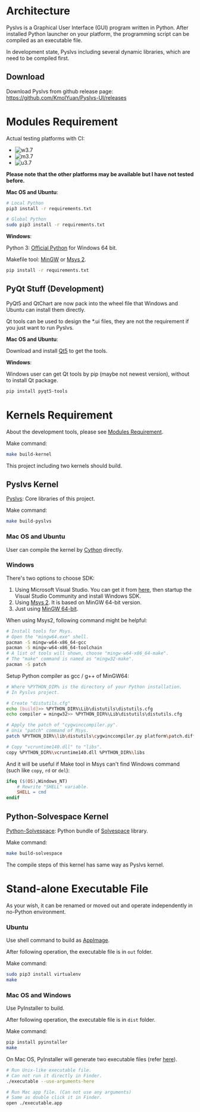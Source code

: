 # Architecture

Pyslvs is a Graphical User Interface (GUI) program written in Python.
After installed Python launcher on your platform,
the programming script can be compiled as an executable file.

In development state, Pyslvs including several dynamic libraries,
which are need to be compiled first.

## Download

Download Pyslvs from github release page:
<https://github.com/KmolYuan/Pyslvs-UI/releases>

# Modules Requirement

Actual testing platforms with CI:

+ ![w3.7](https://img.shields.io/badge/Windows%20x64-Python%203.7-blue.svg)
+ ![m3.7](https://img.shields.io/badge/macOS%20Sierra-Python%203.7-ff69b4.svg)
+ ![u3.7](https://img.shields.io/badge/Ubuntu%20x64-Python%203.7-orange.svg)

**Please note that the other platforms may be available but I have not tested before.**

**Mac OS and Ubuntu**:

```bash
# Local Python
pip3 install -r requirements.txt

# Global Python
sudo pip3 install -r requirements.txt
```

**Windows**:

Python 3: [Official Python] for Windows 64 bit.

Makefile tool: [MinGW] or [Msys 2][msys].

```bash
pip install -r requirements.txt
```

## PyQt Stuff (Development)

PyQt5 and QtChart are now pack into the wheel file that Windows and Ubuntu can install them directly.

Qt tools can be used to design the *.ui files, they are not the requirement if you just want to run Pyslvs.

**Mac OS and Ubuntu**:

Download and install [Qt5] to get the tools.

**Windows**:

Windows user can get Qt tools by pip (maybe not newest version), without to install Qt package.

```bash
pip install pyqt5-tools
```

# Kernels Requirement

About the development tools, please see [Modules Requirement](#modules-requirement).

Make command:

```bash
make build-kernel
```

This project including two kernels should build.

## Pyslvs Kernel

[Pyslvs]: Core libraries of this project.

Make command:

```bash
make build-pyslvs
```

### Mac OS and Ubuntu

User can compile the kernel by [Cython](http://cython.org/) directly.

### Windows

There's two options to choose SDK:

1. Using Microsoft Visual Studio. You can get it from [here][visualstudio-link], then startup the Visual Studio Community and install Windows SDK.
1. Using [Msys 2][msys]. It is based on MinGW 64-bit version.
1. Just using [MinGW 64-bit][mingw64].

[visualstudio-link]: https://www.visualstudio.com/downloads/
[msys]: http://www.msys2.org/
[mingw64]: https://sourceforge.net/projects/mingw-w64/

When using Msys2, following command might be helpful:

```bash
# Install tools for Msys.
# Open the "mingw64.exe" shell.
pacman -S mingw-w64-x86_64-gcc
pacman -S mingw-w64-x86_64-toolchain
# A list of tools will shown, choose "mingw-w64-x86_64-make".
# The "make" command is named as "mingw32-make".
pacman -S patch
```

Setup Python compiler as gcc / g++ of MinGW64:

```bash
# Where %PYTHON_DIR% is the directory of your Python installation.
# In Pyslvs project.

# Create "distutils.cfg"
echo [build]>> %PYTHON_DIR%\Lib\distutils\distutils.cfg
echo compiler = mingw32>> %PYTHON_DIR%\Lib\distutils\distutils.cfg

# Apply the patch of "cygwinccompiler.py".
# Unix "patch" command of Msys.
patch %PYTHON_DIR%\lib\distutils\cygwinccompiler.py platform\patch.diff

# Copy "vcruntime140.dll" to "libs".
copy %PYTHON_DIR%\vcruntime140.dll %PYTHON_DIR%\libs
```

And it will be useful if Make tool in Msys can't find Windows command (such like `copy`, `rd` or `del`):

```makefile
ifeq ($(OS),Windows_NT)
    # Rewrite "SHELL" variable.
    SHELL = cmd
endif
```

## Python-Solvespace Kernel

[Python-Solvespace]: Python bundle of [Solvespace] library.

Make command:

```bash
make build-solvespace
```

The compile steps of this kernel has same way as Pyslvs kernel.

# Stand-alone Executable File

As your wish, it can be renamed or moved out and operate independently in no-Python environment.

### Ubuntu

Use shell command to build as [AppImage].

After following operation, the executable file is in `out` folder.

Make command:

```bash
sudo pip3 install virtualenv
make
```

### Mac OS and Windows

Use PyInstaller to build.

After following operation, the executable file is in `dist` folder.

Make command:

```bash
pip install pyinstaller
make
```

On Mac OS, PyInstaller will generate two executable files (refer [here][pinstaller-mac]).

[pinstaller-mac]: https://pyinstaller.readthedocs.io/en/stable/usage.html#building-mac-os-x-app-bundles

```bash
# Run Unix-like executable file.
# Can not run it directly in Finder.
./executable --use-arguments-here

# Run Mac app file. (Can not use any arguments)
# Same as double click it in Finder.
open ./executable.app
```

[Solvespace]: http://solvespace.com
[Qt5]: https://www.qt.io/download/

[Official Python]: https://www.python.org/
[MinGW]: https://sourceforge.net/projects/mingw-w64/files/

[AppImage]: https://github.com/AppImage/AppImages

[Python-Solvespace]: https://github.com/KmolYuan/python-solvespace
[Pyslvs]: https://github.com/KmolYuan/pyslvs

